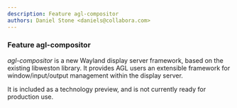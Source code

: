 ```yaml
---
description: Feature agl-compositor
authors: Daniel Stone <daniels@collabora.com>
---
```

	
### Feature agl-compositor
	 
_agl-compositor_ is a new Wayland display server framework, based on the
existing libweston library. It provides AGL users an extensible framework for
window/input/output management within the display server.

It is included as a technology preview, and is not currently ready for
production use.
